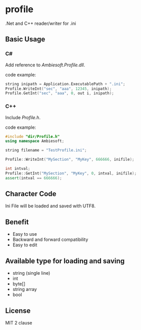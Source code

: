 # profile
.Net and C++ reader/writer for .ini

## Basic Usage
### C#
Add reference to *Ambiesoft.Profile.dll*.

code example:
```cpp
string inipath = Application.ExecutablePath + ".ini";
Profile.WriteInt("sec", "aaa", 12345, inipath);
Profile.GetInt("sec", "aaa", 0, out i, inipath);
```

### C++
Include *Profile.h*.

code example:
```cpp
#include "dir/Profile.h"
using namespace Ambiesoft;

string filename = "TestProfile.ini";

Profile::WriteInt("MySection", "MyKey", 666666, inifile);

int intval;
Profile::GetInt("MySection", "MyKey", 0, intval, inifile);
assert(intval == 666666);
```

## Character Code
Ini File will be loaded and saved with UTF8. 

## Benefit
- Easy to use
- Backward and forward compatibility
- Easy to edit
 

## Available type for loading and saving
- string (single line)
- int
- byte[]
- string array
- bool
 
## License
MIT 2 clause




